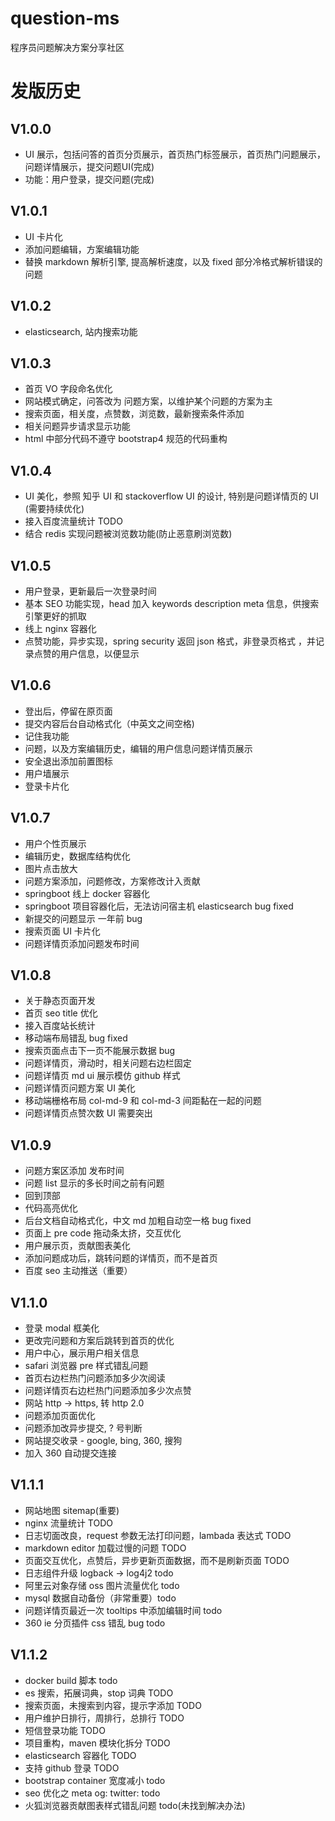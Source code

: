 # question-ms

程序员问题解决方案分享社区

# 发版历史

## V1.0.0

- UI 展示，包括问答的首页分页展示，首页热门标签展示，首页热门问题展示，问题详情展示，提交问题UI(完成)
- 功能：用户登录，提交问题(完成)

## V1.0.1

- UI 卡片化
- 添加问题编辑，方案编辑功能
- 替换 markdown 解析引擎, 提高解析速度，以及 fixed 部分冷格式解析错误的问题

## V1.0.2

- elasticsearch, 站内搜索功能

## V1.0.3

- 首页 VO 字段命名优化
- 网站模式确定，问答改为 问题方案，以维护某个问题的方案为主
- 搜索页面，相关度，点赞数，浏览数，最新搜索条件添加
- 相关问题异步请求显示功能
- html 中部分代码不遵守 bootstrap4 规范的代码重构

## V1.0.4

- UI 美化，参照 知乎 UI 和 stackoverflow UI 的设计, 特别是问题详情页的 UI (需要持续优化)
- 接入百度流量统计 TODO
- 结合 redis 实现问题被浏览数功能(防止恶意刷浏览数)

## V1.0.5

- 用户登录，更新最后一次登录时间
- 基本 SEO 功能实现，head 加入 keywords description meta 信息，供搜索引擎更好的抓取
- 线上 nginx 容器化
- 点赞功能，异步实现，spring security 返回 json 格式，非登录页格式
，并记录点赞的用户信息，以便显示

## V1.0.6

- 登出后，停留在原页面
- 提交内容后台自动格式化（中英文之间空格)
- 记住我功能
- 问题，以及方案编辑历史，编辑的用户信息问题详情页展示
- 安全退出添加前置图标
- 用户墙展示 
- 登录卡片化

## V1.0.7

- 用户个性页展示
- 编辑历史，数据库结构优化
- 图片点击放大
- 问题方案添加，问题修改，方案修改计入贡献
- springboot 线上 docker 容器化
- springboot 项目容器化后，无法访问宿主机 elasticsearch bug fixed
- 新提交的问题显示 一年前 bug
- 搜索页面 UI 卡片化 
- 问题详情页添加问题发布时间

## V1.0.8

- 关于静态页面开发
- 首页 seo title 优化
- 接入百度站长统计
- 移动端布局错乱 bug fixed
- 搜索页面点击下一页不能展示数据 bug
- 问题详情页，滑动时，相关问题右边栏固定
- 问题详情页 md ui 展示模仿 github 样式
- 问题详情页问题方案 UI 美化
- 移动端栅格布局 col-md-9 和 col-md-3 间距黏在一起的问题
- 问题详情页点赞次数 UI 需要突出

## V1.0.9

- 问题方案区添加 发布时间
- 问题 list 显示的多长时间之前有问题
- 回到顶部
- 代码高亮优化
- 后台文档自动格式化，中文 md 加粗自动空一格 bug fixed
- 页面上 pre code 拖动条太挤，交互优化
- 用户展示页，贡献图表美化
- 添加问题成功后，跳转问题的详情页，而不是首页
- 百度 seo 主动推送（重要）

## V1.1.0

- 登录 modal 框美化
- 更改完问题和方案后跳转到首页的优化
- 用户中心，展示用户相关信息
- safari 浏览器 pre 样式错乱问题
- 首页右边栏热门问题添加多少次阅读
- 问题详情页右边栏热门问题添加多少次点赞
- 网站 http -> https, 转 http 2.0
- 问题添加页面优化
- 问题添加改异步提交, ? 号判断
- 网站提交收录 - google, bing, 360, 搜狗
- 加入 360 自动提交连接 

## V1.1.1

- 网站地图 sitemap(重要)
- nginx 流量统计 TODO
- 日志切面改良，request 参数无法打印问题，lambada 表达式 TODO
- markdown editor 加载过慢的问题 TODO
- 页面交互优化，点赞后，异步更新页面数据，而不是刷新页面 TODO
- 日志组件升级 logback -> log4j2 todo
- 阿里云对象存储 oss 图片流量优化 todo
- mysql 数据自动备份（非常重要）todo
- 问题详情页最近一次 tooltips 中添加编辑时间 todo
- 360 ie 分页插件 css 错乱 bug todo

## V1.1.2

- docker build 脚本 todo
- es 搜索，拓展词典，stop 词典 TODO
- 搜索页面，未搜索到内容，提示字添加 TODO
- 用户维护日排行，周排行，总排行 TODO
- 短信登录功能 TODO
- 项目重构，maven 模块化拆分 TODO
- elasticsearch 容器化 TODO
- 支持 github 登录 TODO
- bootstrap container 宽度减小 todo
- seo 优化之 meta og: twitter: todo
- 火狐浏览器贡献图表样式错乱问题 todo(未找到解决办法)


